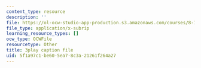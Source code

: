 ```yaml
---
content_type: resource
description: ''
file: https://ol-ocw-studio-app-production.s3.amazonaws.com/courses/8-701-introduction-to-nuclear-and-particle-physics-fall-2020/5f1a97c1be605ea78c3a21261f264a27_bltHh3K2_Gs.vtt
file_type: application/x-subrip
learning_resource_types: []
ocw_type: OCWFile
resourcetype: Other
title: 3play caption file
uid: 5f1a97c1-be60-5ea7-8c3a-21261f264a27
---
```

